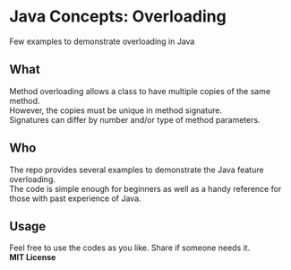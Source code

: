 # Java Concepts: Overloading
Few examples to demonstrate overloading in Java
## What
Method overloading allows a class to have multiple copies of the same method.  
However, the copies must be unique in method signature.  
Signatures can differ by number and/or type of method parameters.

## Who
The repo provides several examples to demonstrate the Java feature overloading.  
The code is simple enough for beginners as well as a handy reference for those with past experience of Java.
## Usage
Feel free to use the codes as you like. Share if someone needs it.  
**MIT License**
